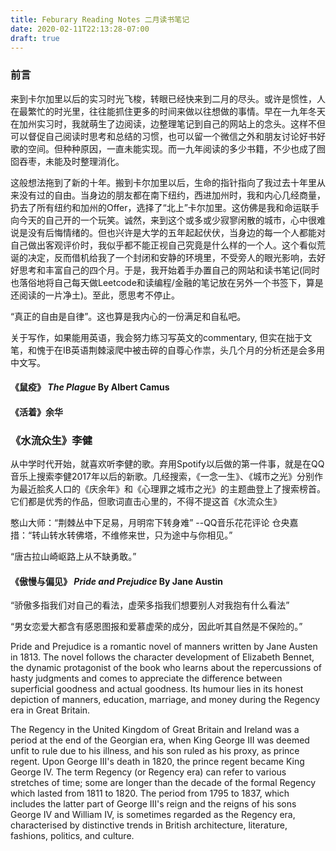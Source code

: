 ```yaml
---
title: Feburary Reading Notes 二月读书笔记
date: 2020-02-11T22:13:28-07:00
draft: true
---
```

### 前言 
来到卡尔加里以后的实习时光飞梭，转眼已经快来到二月的尽头。或许是惯性，人在最繁忙的时光里，往往能抓住更多的时间来做以往想做的事情。早在一九年冬天在加州实习时，我就萌生了边阅读，边整理笔记到自己的网站上的念头。这样不但可以督促自己阅读时思考和总结的习惯，也可以留一个微信之外和朋友讨论好书好歌的空间。但种种原因，一直未能实现。而一九年阅读的多少书籍，不少也成了囫囵吞枣，未能及时整理消化。

这般想法拖到了新的十年。搬到卡尔加里以后，生命的指针指向了我过去十年里从来没有过的自由。当身边的朋友都在南下纽约，西进加州时，我和内心几经商量，扔去了所有纽约和加州的Offer，选择了“北上”卡尔加里。这仿佛是我和命运联手向今天的自己开的一个玩笑。诚然，来到这个或多或少寂寥闲散的城市，心中很难说是没有后悔情绪的。但也兴许是大学的五年起起伏伏，当身边的每一个人都能对自己做出客观评价时，我似乎都不能正视自己究竟是什么样的一个人。这个看似荒诞的决定，反而借机给我了一个封闭和安静的环境里，不受旁人的眼光影响，去好好思考和丰富自己的四个月。于是，我开始着手办置自己的网站和读书笔记(同时也落俗地将自己每天做Leetcode和读编程/金融的笔记放在另外一个书签下，算是还阅读的一片净土)。至此，愿思考不停止。

“真正的自由是自律”。这也算是我内心的一份满足和自私吧。

关于写作，如果能用英语，我会努力练习写英文的commentary, 但实在拙于文笔，和愧于在IB英语荆棘滚爬中被击碎的自尊心作祟，头几个月的分析还是会多用中文写。


#### 《鼠疫》 *The Plague* By Albert Camus 

#### 《活着》余华

### 《水流众生》李健

从中学时代开始，就喜欢听李健的歌。弃用Spotify以后做的第一件事，就是在QQ音乐上搜索李健2017年以后的新歌。几经搜索，《一念一生》、《城市之光》分别作为最近脍炙人口的《庆余年》和《心理罪之城市之光》的主题曲登上了搜索榜首。它们都是优秀的作品，但歌词直击心里的，不得不提这首《水流众生》

憨山大师：“荆棘丛中下足易，月明帘下转身难” --QQ音乐花花评论
仓央嘉措：“转山转水转佛塔，不维修来世，只为途中与你相见。”

“唐古拉山崎岖路上从不缺勇敢。”


#### 《傲慢与偏见》 *Pride and Prejudice* By Jane Austin


“骄傲多指我们对自己的看法，虚荣多指我们想要别人对我抱有什么看法”

“男女恋爱大都含有感恩图报和爱慕虚荣的成分，因此听其自然是不保险的。”

Pride and Prejudice is a romantic novel of manners written by Jane Austen in 1813. The novel follows the character development of Elizabeth Bennet, the dynamic protagonist of the book who learns about the repercussions of hasty judgments and comes to appreciate the difference between superficial goodness and actual goodness. Its humour lies in its honest depiction of manners, education, marriage, and money during the Regency era in Great Britain.


The Regency in the United Kingdom of Great Britain and Ireland was a period at the end of the Georgian era, when King George III was deemed unfit to rule due to his illness, and his son ruled as his proxy, as prince regent. Upon George III's death in 1820, the prince regent became King George IV. The term Regency (or Regency era) can refer to various stretches of time; some are longer than the decade of the formal Regency which lasted from 1811 to 1820. The period from 1795 to 1837, which includes the latter part of George III's reign and the reigns of his sons George IV and William IV, is sometimes regarded as the Regency era, characterised by distinctive trends in British architecture, literature, fashions, politics, and culture.